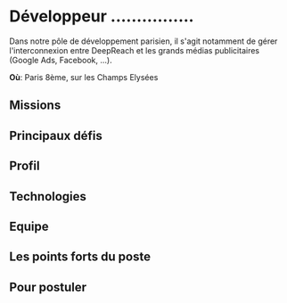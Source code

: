 # Développeur ................

Dans notre pôle de développement parisien, il s'agit notamment de gérer l'interconnexion entre DeepReach et les grands médias publicitaires (Google Ads, Facebook, ...).

**Où**: Paris 8ème, sur les Champs Elysées

## Missions

## Principaux défis

## Profil

## Technologies

## Equipe

## Les points forts du poste

## Pour postuler
